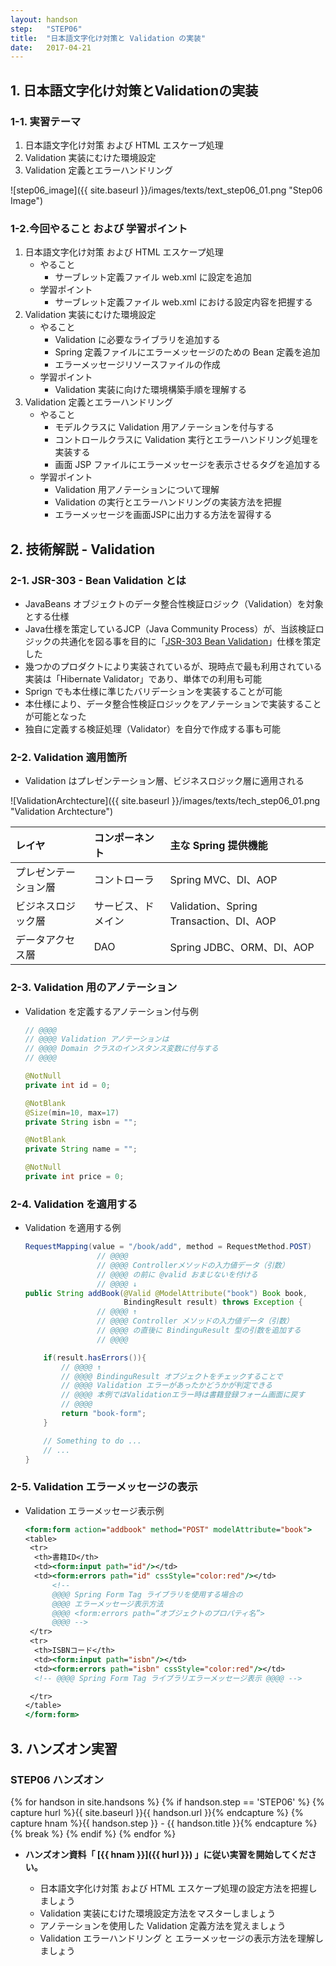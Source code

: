 ```yaml
---
layout: handson
step:   "STEP06"
title:  "日本語文字化け対策と Validation の実装"
date:   2017-04-21
---
```


<h2 class="handson">1. 日本語文字化け対策とValidationの実装</h2>

### 1-1. 実習テーマ

1. 日本語文字化け対策 および HTML エスケープ処理
2. Validation 実装にむけた環境設定
3. Validation 定義とエラーハンドリング

![step06_image]({{ site.baseurl }}/images/texts/text_step06_01.png "Step06 Image")

### 1-2.今回やること および 学習ポイント

1. 日本語文字化け対策 および HTML エスケープ処理
    - やること
        - サーブレット定義ファイル web.xml に設定を追加
    - 学習ポイント
        - サーブレット定義ファイル web.xml における設定内容を把握する
2. Validation 実装にむけた環境設定
    - やること
        - Validation に必要なライブラリを追加する
        - Spring 定義ファイルにエラーメッセージのための Bean 定義を追加
        - エラーメッセージリソースファイルの作成
    - 学習ポイント
        - Validation 実装に向けた環境構築手順を理解する
3. Validation 定義とエラーハンドリング
    - やること
        - モデルクラスに Validation 用アノテーションを付与する
        - コントロールクラスに Validation 実行とエラーハンドリング処理を実装する
        - 画面 JSP ファイルにエラーメッセージを表示させるタグを追加する
    - 学習ポイント
        - Validation 用アノテーションについて理解
        - Validation の実行とエラーハンドリングの実装方法を把握
        - エラーメッセージを画面JSPに出力する方法を習得する

<h2 class="handson">2. 技術解説 - Validation</h2>

### 2-1. JSR-303 - Bean Validation とは

- JavaBeans オブジェクトのデータ整合性検証ロジック（Validation）を対象とする仕様
- Java仕様を策定しているJCP（Java Community Process）が、当該検証ロジックの共通化を図る事を目的に「[JSR-303 Bean Validation](https://jcp.org/en/jsr/detail?id=303)」仕様を策定した
- 幾つかのプロダクトにより実装されているが、現時点で最も利用されている実装は「Hibernate Validator」であり、単体での利用も可能
- Sprign でも本仕様に準じたバリデーションを実装することが可能
- 本仕様により、データ整合性検証ロジックをアノテーションで実装することが可能となった
- 独自に定義する検証処理（Validator）を自分で作成する事も可能

### 2-2. Validation 適用箇所

- Validation はプレゼンテーション層、ビジネスロジック層に適用される

![ValidationArchtecture]({{ site.baseurl }}/images/texts/tech_step06_01.png "Validation Archtecture")

| レイヤ | コンポーネント | 主な Spring 提供機能 |
|:--|:--|:--|
| プレゼンテーション層 | コントローラ | Spring MVC、DI、AOP |
| ビジネスロジック層 | サービス、ドメイン | Validation、Spring Transaction、DI、AOP |
| データアクセス層 | DAO | Spring JDBC、ORM、DI、AOP |

### 2-3. Validation 用のアノテーション

- Validation を定義するアノテーション付与例

    ```java
    // @@@@
    // @@@@ Validation アノテーションは
    // @@@@ Domain クラスのインスタンス変数に付与する
    // @@@@

    @NotNull
    private int id = 0;

    @NotBlank
    @Size(min=10, max=17)
    private String isbn = "";

    @NotBlank
    private String name = "";

    @NotNull
    private int price = 0;
    ```

### 2-4. Validation を適用する

- Validation を適用する例

    ```java
    RequestMapping(value = "/book/add", method = RequestMethod.POST)
                    // @@@@
                    // @@@@ Controllerメソッドの入力値データ（引数）
                    // @@@@ の前に @valid おまじないを付ける
                    // @@@@ ↓
    public String addBook(@Valid @ModelAttribute("book") Book book,
                          BindingResult result) throws Exception {
                    // @@@@ ↑
                    // @@@@ Controller メソッドの入力値データ（引数）
                    // @@@@ の直後に BindinguResult 型の引数を追加する
                    // @@@@

        if(result.hasErrors()){
            // @@@@ ↑
            // @@@@ BindinguResult オブジェクトをチェックすることで
            // @@@@ Validation エラーがあったかどうかが判定できる
            // @@@@ 本例ではValidationエラー時は書籍登録フォーム画面に戻す
            // @@@@
            return "book-form";
        }

        // Something to do ...
        // ...
    }
    ```

### 2-5. Validation エラーメッセージの表示

- Validation エラーメッセージ表示例

    ```jsp
    <form:form action="addbook" method="POST" modelAttribute="book">
    <table>
     <tr>
      <th>書籍ID</th>
      <td><form:input path="id"/></td>
      <td><form:errors path="id" cssStyle="color:red"/></td>
          <!--
          @@@@ Spring Form Tag ライブラリを使用する場合の
          @@@@ エラーメッセージ表示方法 
          @@@@ <form:errors path=“オブジェクトのプロパティ名”>
          @@@@ -->
     </tr>
     <tr>
      <th>ISBNコード</th>
      <td><form:input path="isbn"/></td>
      <td><form:errors path="isbn" cssStyle="color:red"/></td>
      <!-- @@@@ Spring Form Tag ライブラリエラーメッセージ表示 @@@@ -->

     </tr>
    </table>
    </form:form>
    ```

<h2 class="handson">3. ハンズオン実習</h2>

### STEP06 ハンズオン

{% for handson in site.handsons %}
  {% if handson.step == 'STEP06' %}
    {% capture hurl %}{{ site.baseurl }}{{ handson.url }}{% endcapture %}
    {% capture hnam %}{{ handson.step }} - {{ handson.title }}{% endcapture %}
    {% break %}
  {% endif %}
{% endfor %}

- **ハンズオン資料「 [{{ hnam }}]({{ hurl }}) 」に従い実習を開始してください。**

    - 日本語文字化け対策 および HTML エスケープ処理の設定方法を把握しましょう
    - Validation 実装にむけた環境設定方法をマスターしましょう
    - アノテーションを使用した Validation 定義方法を覚えましょう
    - Validation エラーハンドリング と エラーメッセージの表示方法を理解しましょう
